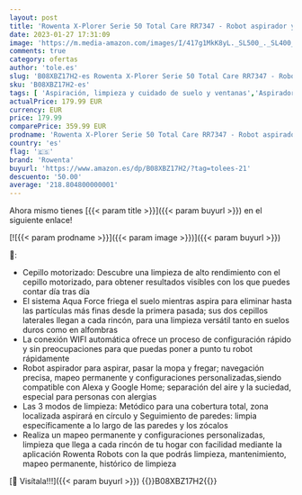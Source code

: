 ```yaml
---
layout: post
title: 'Rowenta X-Plorer Serie 50 Total Care RR7347 - Robot aspirador y fregasuelos  mapeo conectado  1500 Pa  mascotas y alergias  Alexa y Google Assistant  3 mopas  3 velocidades  120 min autonomía  Negro'
date: 2023-01-27 17:31:09
image: 'https://m.media-amazon.com/images/I/417g1MkK8yL._SL500_._SL400_.jpg'
comments: true
category: ofertas
author: 'tole.es'
slug: 'B08XBZ17H2-es Rowenta X-Plorer Serie 50 Total Care RR7347 - Robot...'
sku: 'B08XBZ17H2-es'
tags: [ 'Aspiración, limpieza y cuidado de suelo y ventanas','Aspiradoras','Hogar y cocina','Robots aspiradores','alexa','rowenta','🇪🇸', ]
actualPrice: 179.99 EUR
currency: EUR
price: 179.99
comparePrice: 359.99 EUR
prodname: 'Rowenta X-Plorer Serie 50 Total Care RR7347 - Robot aspirador y fregasuelos  mapeo conectado  1500 Pa  mascotas y alergias  Alexa y Google Assistant  3 mopas  3 velocidades  120 min autonomía  Negro'
country: 'es'
flag: '🇪🇸'
brand: 'Rowenta'
buyurl: 'https://www.amazon.es/dp/B08XBZ17H2/?tag=tolees-21'
descuento: '50.00'
average: '218.804800000001'
---
```


Ahora mismo tienes [{{< param title >}}]({{< param buyurl >}}) en el siguiente enlace!

[![{{< param prodname >}}]({{< param image >}})]({{< param buyurl >}})

🔎:

- Cepillo motorizado: Descubre una limpieza de alto rendimiento con el cepillo motorizado, para obtener resultados visibles con los que puedes contar día tras día
- El sistema Aqua Force friega el suelo mientras aspira para eliminar hasta las partículas más finas desde la primera pasada; sus dos cepillos laterales llegan a cada rincón, para una limpieza versátil tanto en suelos duros como en alfombras
- La conexión WIFI automática ofrece un proceso de configuración rápido y sin preocupaciones para que puedas poner a punto tu robot rápidamente
- Robot aspirador para aspirar, pasar la mopa y fregar; navegación precisa, mapeo permanente y configuraciones personalizadas,siendo compatible con Alexa y Google Home; separación del aire y la suciedad, especial para personas con alergias
- Las 3 modos de limpieza: Metódico para una cobertura total, zona localizada aspirará en círculo y Seguimiento de paredes: limpia específicamente a lo largo de las paredes y los zócalos
- Realiza un mapeo permanente y configuraciones personalizadas, limpieza que llega a cada rincón de tu hogar con facilidad mediante la aplicación Rowenta Robots con la que podrás limpieza, mantenimiento, mapeo permanente, histórico de limpieza

[🛒 Visítala!!!]({{< param buyurl >}})
{{<world>}}B08XBZ17H2{{</world>}}
